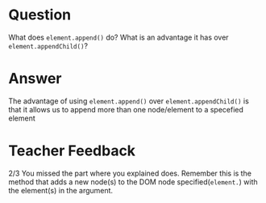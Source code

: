 # Question

What does `element.append()` do? What is an advantage it has over `element.appendChild()`?

# Answer
The advantage of using `element.append()` over `element.appendChild()` is that it allows us to append more than one node/element to a specefied element

# Teacher Feedback
2/3 
You missed the part where you explained does.
Remember this is the method that adds a new node(s) to the DOM node specified(`element.`) with the element(s) in the argument.
